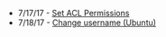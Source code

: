 * 7/17/17 - [Set ACL Permissions](/justgable/TIL/blob/master/set-acl-permissions.md)
* 7/18/17 - [Change username (Ubuntu)](/justgable/TIL/blob/master/set-acl-permissions.md)
